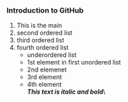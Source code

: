 ### Introduction to GitHub

1. This is the main
2. second ordered list
3. third ordered list
4. fourth ordered list
   - underordered list
   - 1st element in first unordered list
   - 2nd elemenet
   - 3rd element
   - 4th element\
***This text is italic and bold***\

